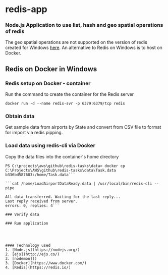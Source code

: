 # redis-app

### Node.js Application to use list, hash and geo spatial operations of redis

 The geo spatial operations are not supported on the version of redis created for Windows [here](https://redis.io/download). An alternative to Redis on Windows is to host on Docker.

## Redis on Docker in Windows


### Redis setup on Docker - container
Run the command to create the container for the Redis server
```
docker run -d --name redis-svr -p 6379:6379/tcp redis
```

### Obtain data
  Get sample data from airports by State and convert from CSV file to format for import via redis pipping.

### Load data using redis-cli via Docker
Copy the data files into the container's home directory
``` docker cp C:\Projects\AWS\github\redis-tasks\data\LoadAirportDataReady.cmd b336bd587683:/home/LoadAirportData.cmd
PS C:\projects\aws\github\redis-tasks\data> docker cp C:\Projects\AWS\github\redis-tasks\data\Task.data b336bd587683:/home/Task.data```

```cat /home/LoadAirportDataReady.data | /usr/local/bin/redis-cli --pipe
```
```cat /home/Task.data | /usr/local/bin/redis-cli --pipe
All data transferred. Waiting for the last reply...
Last reply received from server.
errors: 0, replies: 4```

### Verify data

### Run application




#### Technology used
1. [Node.js](https://nodejs.org/)  
2. [ejs](http://ejs.co/)  
3. [nodemon]()
3. [Docker](https://www.docker.com/)
4. [Redis](https://redis.io/)
